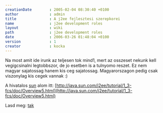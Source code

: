 ```yaml
---
creationDate        : 2005-02-04 08:30:40 +0100 
author              : admin 
title               : A j2ee fejlesztesi szerepkorei 
name                : j2ee development roles 
layout              : wiki 
path                : j2ee development roles 
date                : 2006-03-26 01:48:04 +0100 
version             : 1 
creator             : kocka 
---
```

Na most amit ide irunk az teljesen tok mind1, mert az osszeset nekunk kell vegigcsinalni legtobbszor, de jo esetben is a tulnyomo reszet. Ez nem magyar sajatossag hanem kis ceg sajatossag. Magyarorszagon pedig csak viszonylag kis cegek vannak :)

A hivatalos [sun](Sun.html) alom itt: [http://java.sun.com/j2ee/tutorial/1_3-fcs/doc/Overview5.html](http://java.sun.com/j2ee/tutorial/1_3-fcs/doc/Overview5.html)

Lasd meg: [tak](tak.html)

